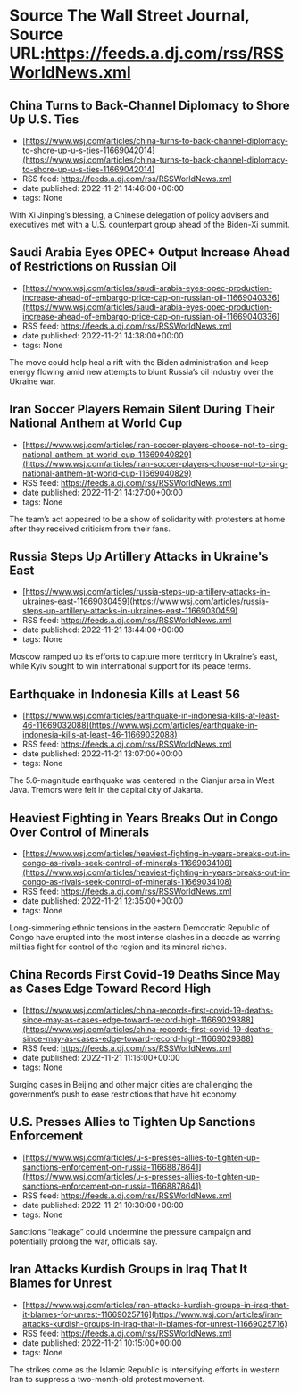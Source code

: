 # Source The Wall Street Journal, Source URL:https://feeds.a.dj.com/rss/RSSWorldNews.xml

## China Turns to Back-Channel Diplomacy to Shore Up U.S. Ties
 - [https://www.wsj.com/articles/china-turns-to-back-channel-diplomacy-to-shore-up-u-s-ties-11669042014](https://www.wsj.com/articles/china-turns-to-back-channel-diplomacy-to-shore-up-u-s-ties-11669042014)
 - RSS feed: https://feeds.a.dj.com/rss/RSSWorldNews.xml
 - date published: 2022-11-21 14:46:00+00:00
 - tags: None

With Xi Jinping’s blessing, a Chinese delegation of policy advisers and executives met with a U.S. counterpart group ahead of the Biden-Xi summit.

## Saudi Arabia Eyes OPEC+ Output Increase Ahead of Restrictions on Russian Oil
 - [https://www.wsj.com/articles/saudi-arabia-eyes-opec-production-increase-ahead-of-embargo-price-cap-on-russian-oil-11669040336](https://www.wsj.com/articles/saudi-arabia-eyes-opec-production-increase-ahead-of-embargo-price-cap-on-russian-oil-11669040336)
 - RSS feed: https://feeds.a.dj.com/rss/RSSWorldNews.xml
 - date published: 2022-11-21 14:38:00+00:00
 - tags: None

The move could help heal a rift with the Biden administration and keep energy flowing amid new attempts to blunt Russia’s oil industry over the Ukraine war.

## Iran Soccer Players Remain Silent During Their National Anthem at World Cup
 - [https://www.wsj.com/articles/iran-soccer-players-choose-not-to-sing-national-anthem-at-world-cup-11669040829](https://www.wsj.com/articles/iran-soccer-players-choose-not-to-sing-national-anthem-at-world-cup-11669040829)
 - RSS feed: https://feeds.a.dj.com/rss/RSSWorldNews.xml
 - date published: 2022-11-21 14:27:00+00:00
 - tags: None

The team’s act appeared to be a show of solidarity with protesters at home after they received criticism from their fans.

## Russia Steps Up Artillery Attacks in Ukraine's East
 - [https://www.wsj.com/articles/russia-steps-up-artillery-attacks-in-ukraines-east-11669030459](https://www.wsj.com/articles/russia-steps-up-artillery-attacks-in-ukraines-east-11669030459)
 - RSS feed: https://feeds.a.dj.com/rss/RSSWorldNews.xml
 - date published: 2022-11-21 13:44:00+00:00
 - tags: None

Moscow ramped up its efforts to capture more territory in Ukraine’s east, while Kyiv sought to win international support for its peace terms.

## Earthquake in Indonesia Kills at Least 56
 - [https://www.wsj.com/articles/earthquake-in-indonesia-kills-at-least-46-11669032088](https://www.wsj.com/articles/earthquake-in-indonesia-kills-at-least-46-11669032088)
 - RSS feed: https://feeds.a.dj.com/rss/RSSWorldNews.xml
 - date published: 2022-11-21 13:07:00+00:00
 - tags: None

The 5.6-magnitude earthquake was centered in the Cianjur area in West Java. Tremors were felt in the capital city of Jakarta.

## Heaviest Fighting in Years Breaks Out in Congo Over Control of Minerals
 - [https://www.wsj.com/articles/heaviest-fighting-in-years-breaks-out-in-congo-as-rivals-seek-control-of-minerals-11669034108](https://www.wsj.com/articles/heaviest-fighting-in-years-breaks-out-in-congo-as-rivals-seek-control-of-minerals-11669034108)
 - RSS feed: https://feeds.a.dj.com/rss/RSSWorldNews.xml
 - date published: 2022-11-21 12:35:00+00:00
 - tags: None

Long-simmering ethnic tensions in the eastern Democratic Republic of Congo have erupted into the most intense clashes in a decade as warring militias fight for control of the region and its mineral riches.

## China Records First Covid-19 Deaths Since May as Cases Edge Toward Record High
 - [https://www.wsj.com/articles/china-records-first-covid-19-deaths-since-may-as-cases-edge-toward-record-high-11669029388](https://www.wsj.com/articles/china-records-first-covid-19-deaths-since-may-as-cases-edge-toward-record-high-11669029388)
 - RSS feed: https://feeds.a.dj.com/rss/RSSWorldNews.xml
 - date published: 2022-11-21 11:16:00+00:00
 - tags: None

Surging cases in Beijing and other major cities are challenging the government’s push to ease restrictions that have hit economy.

## U.S. Presses Allies to Tighten Up Sanctions Enforcement
 - [https://www.wsj.com/articles/u-s-presses-allies-to-tighten-up-sanctions-enforcement-on-russia-11668878641](https://www.wsj.com/articles/u-s-presses-allies-to-tighten-up-sanctions-enforcement-on-russia-11668878641)
 - RSS feed: https://feeds.a.dj.com/rss/RSSWorldNews.xml
 - date published: 2022-11-21 10:30:00+00:00
 - tags: None

Sanctions “leakage” could undermine the pressure campaign and potentially prolong the war, officials say.

## Iran Attacks Kurdish Groups in Iraq That It Blames for Unrest
 - [https://www.wsj.com/articles/iran-attacks-kurdish-groups-in-iraq-that-it-blames-for-unrest-11669025716](https://www.wsj.com/articles/iran-attacks-kurdish-groups-in-iraq-that-it-blames-for-unrest-11669025716)
 - RSS feed: https://feeds.a.dj.com/rss/RSSWorldNews.xml
 - date published: 2022-11-21 10:15:00+00:00
 - tags: None

The strikes come as the Islamic Republic is intensifying efforts in western Iran to suppress a two-month-old protest movement.
